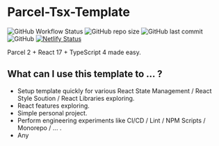 # Parcel-Tsx-Template

![GitHub Workflow Status](https://img.shields.io/github/workflow/status/linbudu599/Parcel-Tsx-Template/parcel-tsx-template%20ci)
![GitHub repo size](https://img.shields.io/github/repo-size/linbudu599/Parcel-Tsx-Template)
![GitHub last commit](https://img.shields.io/github/last-commit/linbudu599/Parcel-Tsx-Template)
![GitHub](https://img.shields.io/github/license/linbudu599/Parcel-Tsx-Template)
[![Netlify Status](https://api.netlify.com/api/v1/badges/29d2302c-6f3f-451e-851e-e7a1470f1456/deploy-status)](https://app.netlify.com/sites/kind-goodall-e397e0/deploys)

Parcel 2 + React 17 + TypeScript 4 made easy.

## What can I use this template to ... ?

- Setup template quickly for various React State Management / React Style Soution / React Libraries exploring.
- React features exploring.
- Simple personal project.
- Perform engineering experiments like CI/CD  / Lint / NPM Scripts / Monorepo / ... .
-  Any